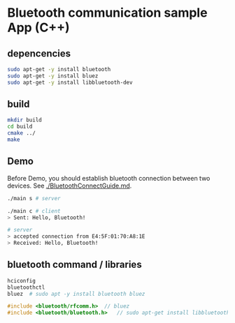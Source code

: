 # Bluetooth communication sample App (C++)

## depencencies
```bash
sudo apt-get -y install bluetooth
sudo apt-get -y install bluez
sudo apt-get -y install libbluetooth-dev
```

## build
```bash
mkdir build
cd build
cmake ../
make
```

## Demo
Before Demo, you should establish bluetooth connection between two devices. See [./BluetoothConnectGuide.md](./BluetoothConnectGuide.md).
```bash
./main s # server
```
```bash
./main c # client
> Sent: Hello, Bluetooth!
```
```bash
# server
> accepted connection from E4:5F:01:70:A8:1E
> Received: Hello, Bluetooth!
```





## bluetooth command / libraries
```bash
hciconfig
bluetoothctl
bluez  # sudo apt -y install bluetooth bluez
```
```c
#include <bluetooth/rfcomm.h>  // bluez
#include <bluetooth/bluetooth.h>   // sudo apt-get install libbluetooth-dev
```

